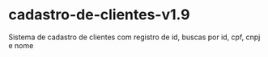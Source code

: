 # cadastro-de-clientes-v1.9
Sistema de cadastro de clientes com registro de id, buscas por id, cpf, cnpj e nome
